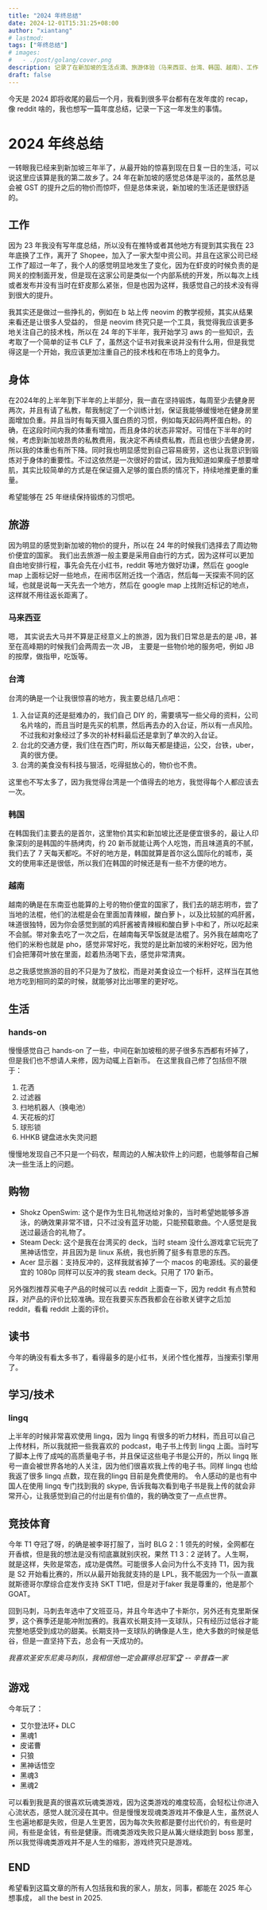 ```yaml
---
title: "2024 年终总结"
date: 2024-12-01T15:31:25+08:00
author: "xiantang"
# lastmod: 
tags: ["年终总结"]
# images:
#   - ./post/golang/cover.png
description: 记录了在新加坡的生活点滴、旅游体验（马来西亚、台湾、韩国、越南）、工作感悟、健身计划、技术学习（AWS CLF 认证）、游戏回顾、电子产品推荐，以及对未来的展望。
draft: false
---
```


今天是 2024 即将收尾的最后一个月，我看到很多平台都有在发年度的 recap，像 reddit 啥的，我也想写一篇年度总结，记录一下这一年发生的事情。

# 2024 年终总结

一转眼我已经来到新加坡三年半了，从最开始的惊喜到现在日复一日的生活，可以说这里应该算是我的第二故乡了。24 年在新加坡的感觉总体是平淡的，虽然总是会被 GST 的提升之后的物价而惊吓，但是总体来说，新加坡的生活还是很舒适的。

## 工作

因为 23 年我没有写年度总结，所以没有在推特或者其他地方有提到其实我在 23 年底换了工作，离开了 Shopee，加入了一家大型中资公司。并且在这家公司已经工作了超过一年了，我个人的感觉明显地发生了变化，因为在虾皮的时候负责的是网关的控制面开发，但是现在这家公司是类似一个内部系统的开发，所以每次上线或者发布并没有当时在虾皮那么紧张，但是也因为这样，我感觉自己的技术没有得到很大的提升。


我其实还是做过一些挣扎的，例如在 b 站上传 neovim 的教学视频，其实从结果来看还是让很多人受益的， 但是 neovim 终究只是一个工具，我觉得我应该更多地关注自己的技术栈，所以在 24 年的下半年，我开始学习 aws 的一些知识，去考取了一个简单的证书 CLF 了，虽然这个证书对我来说并没有什么用，但是我觉得这是一个开始，我应该更加注重自己的技术栈和在市场上的竞争力。


## 身体

在2024年的上半年到下半年的上半部分，我一直在坚持锻炼，每周至少去健身房两次，并且有请了私教，帮我制定了一个训练计划，保证我能够缓慢地在健身房里面增加负重。并且当时有每天摄入蛋白质的习惯，例如每天起码两杯蛋白粉。的确，在这段时间内我的体重有增加，而且身体的状态非常好。可惜在下半年的时候，考虑到新加坡昂贵的私教费用，我决定不再续费私教，而且也很少去健身房，所以我的体重也有所下降。同时我也明显感觉到自己容易疲劳，这也让我意识到锻炼对于身体的重要性。不过这依然是一次很好的尝试，因为我知道如果瘦子想要增肌，其实比较简单的方式是在保证摄入足够的蛋白质的情况下，持续地推更重的重量。

希望能够在 25 年继续保持锻炼的习惯吧。


## 旅游

因为明显的感觉到新加坡的物价的提升，所以在 24 年的时候我们选择去了周边物价便宜的国家。
我们出去旅游一般主要是采用自由行的方式，因为这样可以更加自由地安排行程，事先会先在小红书，reddit 等地方做好功课，然后在 google map 上面标记好一些地点，在闹市区附近找一个酒店，然后每一天探索不同的区域，也就是说每一天先去一个地方，然后在 google map 上找附近标记的地点，这样就不用往返长距离了。

### 马来西亚

嗯， 其实说去大马并不算是正经意义上的旅游，因为我们日常总是去的是 JB，甚至在高峰期的时候我们会两周去一次 JB， 主要是一些物价地的服务吧，例如 JB 的按摩，做指甲，吃饭等。

### 台湾

台湾的确是一个让我很惊喜的地方，我主要总结几点吧：
1. 入台证真的还是挺难办的，我们自己 DIY 的，需要填写一些父母的资料，公司名片啥的，而且当时是先买的机票，然后再去办的入台证，所以有一点风险。不过我和对象经过了多次的补材料最后还是拿到了单次的入台证。
2. 台北的交通方便，我们住在西门町，所以每天都是捷运，公交，台铁，uber，真的很方便。
3. 台湾的美食没有科技与狠活，吃得挺放心的，物价也不贵。

这里也不写太多了，因为我觉得台湾是一个值得去的地方，我觉得每个人都应该去一次。


### 韩国

在韩国我们主要去的是首尔，这里物价其实和新加坡比还是便宜很多的，最让人印象深刻的是韩国的牛肠烤肉，约 20 新币就能让两个人吃饱，而且味道真的不腻，我们去了 7 天每天都吃。不好的地方是，韩国就算是首尔这么国际化的城市，英文的使用率还是很低，所以我们在韩国的时候还是有一些不方便的地方。

### 越南

越南的确是在东南亚也能算的上号的物价便宜的国家了，我们去的胡志明市，尝了当地的法棍，他们的法棍是会在里面加青辣椒，酸白萝卜，以及比较腻的鸡肝酱，味道很独特，因为你会感觉到腻的鸡肝酱被青辣椒和酸白萝卜中和了，所以吃起来不会腻。带对象去吃了一次之后，在越南每天早饭就是法棍了。另外我在越南吃了他们的米粉也就是 pho，感觉非常好吃，我觉的是比新加坡的米粉好吃，因为他们会把薄荷叶放在里面，趁着热汤喝下去，感觉非常清爽。

总之我感觉旅游的目的不只是为了放松，而是对美食设立一个标杆，这样当在其他地方吃到相同的菜的时候，就能够对比出哪里的更好吃。


## 生活

### hands-on

慢慢感觉自己 hands-on 了一些，中间在新加坡租的房子很多东西都有坏掉了，但是我们也不想请人来修，因为动辄上百新币。
在这里我自己修了包括但不限于：
1. 花洒
2. 过滤器
3. 扫地机器人（换电池）
4. 天花板的灯
5. 球形锁
6. HHKB 键盘进水失灵问题

慢慢地发现自己不只是一个码农，帮周边的人解决软件上的问题，也能够帮自己解决一些生活上的问题。

## 购物

* Shokz OpenSwim: 这个是作为生日礼物送给对象的，当时希望她能够多游泳，的确效果非常不错，只不过没有蓝牙功能，只能预载歌曲。个人感觉是我送过最适合的礼物了。
* Steam Deck: 这个是我在台湾买的 deck，当时 steam 没什么游戏拿它玩完了黑神话悟空，并且因为是 linux 系统，我也折腾了挺多有意思的东西。
* Acer 显示器：支持反冲的，这样我就省掉了一个 macos 的电源线。买的最便宜的 1080p 同样可以反冲的我 steam deck。只用了 170 新币。


另外强烈推荐买电子产品的时候可以去 reddit 上面查一下，因为 reddit 有点赞和踩，对产品的评价比较准确。现在我要买东西我都会在谷歌关键字之后加 reddit，看看 reddit 上面的评价。


## 读书

今年的确没有看太多书了，看得最多的是小红书，关闭个性化推荐，当搜索引擎用了。


## 学习/技术

### lingq

上半年的时候非常喜欢使用 lingq，因为 lingq 有很多的听力材料，而且可以自己上传材料，所以我就把一些我喜欢的 podcast，电子书上传到 lingq 上面。当时写了脚本上传了成吨的高质量电子书，并且保证这些电子书是公开的，所以 lingq 账号一直会被世界各地的人关注，因为他们很喜欢我上传的电子书。同样 lingq 也给我返了很多 lingq 点数，现在我的lingq 目前是免费使用的。 令人感动的是也有中国人在使用 lingq 专门找到我的 skype, 告诉我每次看到电子书是我上传的就会非常开心，让我感觉到自己的付出是有价值的，我的确改变了一点点世界。


## 竞技体育


今年 T1 夺冠了呀，的确是被李哥打服了，当时 BLG 2：1 领先的时候，全网都在开香槟，但是我的想法是没有彻底赢就别庆祝，果然 T1 3：2 逆转了。人生啊，就是这样，失败是常态，成功是偶然。可能很多人会问为什么不支持 T1，因为我是 S2 开始看比赛的，所以从最开始我就支持的是 LPL，我不能因为一个队一直赢就斯德哥尔摩综合症发作支持 SKT T1吧，但是对于faker 我是尊重的，他是那个 GOAT。


回到马刺，马刺去年选中了文班亚马，并且今年选中了卡斯尔，另外还有克里斯保罗，这个赛季还是能冲附加赛的。我喜欢长期支持一支球队，只有经历过低谷才能完整地感受到成功的甜美。长期支持一支球队的确像是人生，绝大多数的时候是低谷，但是一直坚持下去，总会有一天成功的。

*我喜欢圣安东尼奥马刺队，我相信他一定会赢得总冠军🏆 -- 辛普森一家*



## 游戏

今年玩了：

* 艾尔登法环+ DLC
* 黑魂1
* 皮诺曹
* 只狼
* 黑神话悟空
* 黑魂3
* 黑魂2

可以看到我是真的很喜欢玩魂类游戏，因为这类游戏的难度较高，会轻松让你进入心流状态，感觉人就沉浸在其中。但是慢慢发现魂类游戏并不像是人生，虽然说人生也遍地都是失败，但是人生更苦，因为每次失败都是要付出代价的，有些是时间，有些是金钱，有些是健康。而魂类游戏失败只是从篝火继续跑到 boss 那里，所以我觉得魂类游戏并不是人生的缩影，游戏终究只是游戏。

## END

<!-- 时间过得太快，一眨眼 2022 年就过去了，我想说的是要多去体验和感受，才能让时间慢下来。 -->
<!-- 如果生命的长度是人生的长度，那么我们曾经去过的地方，可以算是人生的宽度，而我们曾经爱过的人、体验过的情感。 -->
<!-- 最后祝大家新年快乐，身体健康，万事如意。 -->

希望看到这篇文章的所有人包括我和我的家人，朋友，同事，都能在 2025 年心想事成， all the best in 2025.



